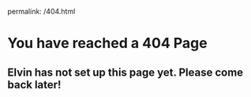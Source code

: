 permalink: /404.html

# You have reached a 404 Page
## Elvin has not set up this page yet. Please come back later!
